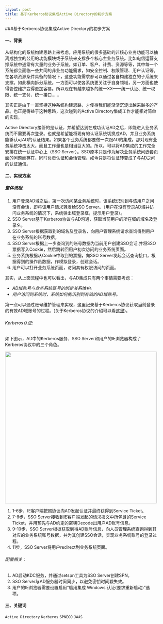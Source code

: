 ```yaml
---
layout: post
title: 基于Kerberos协议集成Active Directory的初步方案
---
```


###基于Kerberos协议集成Active Directory的初步方案


#### 一、背景

从结构化的系统构建思路上来考虑，应用系统的很多基础的非核心业务功能可以抽离成独立的公用的功能模块或子系统来支撑多个核心主业务系统。比如电信运营支撑系统中通常有大量的业务子系统，如订单、客户、计费、资源等等，其中每一个系统都会面临一些共同的非业务功能需求，如安全控制、权限管理、用户认证等。在各项资源条件具备的情况下，这些功能需求都可以通过各自构建独立的子系统来支撑。如此横向拆分系统，一方面可以使各系统更关注于自身领域，另一方面也使得管控维护变得更加容易。所以现在有越来越多的统一XX——统一认证、统一权限、统一支付、统一接口......

其实正是由于一直坚持这种系统构建思路，才使得我们能渐渐沉淀出越来越多的产品。也正是得益于这种思路，这次碰到的Active Directory集成工作才能相对简单的实现。

Active Directory接管的是认证，并希望达到在成功认证AD之后，即能进入业务系统而不需要再次登录。也就是希望能将现有的认证系统切换成AD，并且业务系统能够认可AD的认证结果。如果各个业务系统都要做一次跟AD的集成，那对现有业务系统冲击太大，而且工作量也是相当巨大的。所以，可以将AD集成的工作完全安排在统一认证中心上（SSO Server）。SSO原本只是作为解决业务系统间嵌套页面的问题而存在，同时负责认证和会话管理，如今只是将认证转变成了与AD之间的认证通信。

#### 二、实现方案

##### 整体流程:

1.	用户登录AD域之后，第一次访问某业务系统时，该系统识别到与该用户之间没有会话，即将该用户请求转发给SSO Server。（用户在没有登录AD域并访问业务系统的情况下，系统弹出域登录框，提示用户登录）。
2.	SSO Server基于Kerberos协议与AD沟通，获取当前用户的所在域的域名及登录名。
3.	SSO Server根据获取到的域名及登录名，向用户管理系统请求查询得到用户在业务系统的账号数据。
4.	SSO Server根据上一步查询到的账号数据为当前用户创建SSO会话,并将SSO票据写入Cookie，然后跳转回用户初次访问的业务系统页面。
5.	业务系统根据从Cookie中取到的票据，向SSO Server发起会话查询接口，根据得到的操作员数据，作模拟登录，创建会话。
6.	用户可以打开业务系统页面，访问其有权限访问的页面。

其实，从上面流程中也可以看出，与AD集成只有两个事情需要考虑：
* _AD域账号与业务系统账号的绑定关系维护。_
* _用户访问到系统时，系统如何能识别到有效的AD域账号。_

第一点可以通过账号维护管理来实现，这里记录基于Kerberos协议获取当前登录的有效AD域账号的过程。(关于Kerberos协议的介绍可以看[这里](http://idior.cnblogs.com/archive/2006/03/20/354027.html))。

###### Kerberos认证:

如下图示，AD中的Kerberos服务、SSO Server和用户的IE浏览器构成了Kerberos协议中的三个角色。

<img src="http://i1371.photobucket.com/albums/ag283/njzeroc/Develop/AuthenticatorwithKerberos_zps465c130b.jpeg" width="500px"/>

1.	1-6步，IE客户端按照协议向AD发起认证并最终获得到Service Ticket。
2.	7-8步，SSO Server接收到IE客户端发起的请求报文中所包含的Service Ticket，并用预先与AD约定的密钥Decode出用户AD账号信息。
3.	9-10步，SSO Server根据获取到得AD账号信息，向人员管理系统查询得到其对应的业务系统账号数据，并为其创建SSO会话，实现业务系统账号的登录过程。
4.	11步，SSO Server将用户redirect到业务系统页面。

###### 配置相关：
1.	AD启动KDC服务，并通过setspn工具为SSO Server创建SPN。
2.	SSO Server与AD服务器时间同步，以避免密钥时间戳失效。
3.	用户的IE浏览器需要设置启用“启用集成 Windows 认证(要求重新启动)”选项。

#### 三、关键词

`Active Directory`
`Kerberos`
`SPNEGO`
`JAAS`
